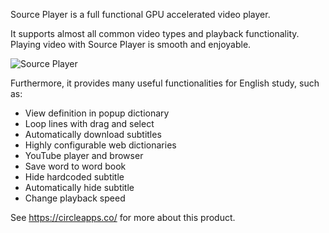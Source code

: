 
Source Player is a full functional GPU accelerated video player.

It supports almost all common video types and playback functionality. Playing video with Source Player is smooth and enjoyable.

![Source Player](https://circleapps.co/img/screenshots/popup_big.png)

Furthermore, it provides many useful functionalities for English study, such as:

* View definition in popup dictionary
* Loop lines with drag and select
* Automatically download subtitles
* Highly configurable web dictionaries
* YouTube player and browser 
* Save word to word book 
* Hide hardcoded subtitle 
* Automatically hide subtitle 
* Change playback speed 
 

See https://circleapps.co/ for more about this product.
